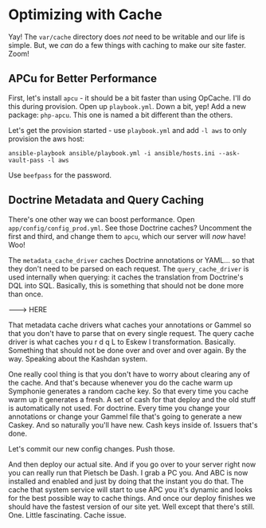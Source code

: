 # Optimizing with Cache

Yay! The `var/cache` directory does *not* need to be writable and our life is simple.
But, we *can* do a few things with caching to make our site faster. Zoom!

## APCu for Better Performance

First, let's install `apcu` - it should be a bit faster than using OpCache. I'll do
this during provision. Open up `playbook.yml`. Down a bit, yep! Add a new package:
`php-apcu`. This one is named a bit different than the others.

Let's get the provision started - use `playbook.yml` and add `-l aws` to only provision
the aws host:

```terminal-silent
ansible-playbook ansible/playbook.yml -i ansible/hosts.ini --ask-vault-pass -l aws
```

Use `beefpass` for the password.

## Doctrine Metadata and Query Caching

There's one other way we can boost performance. Open `app/config/config_prod.yml`.
See those Doctrine caches? Uncomment the first and third, and change them to `apcu`,
which our server will *now* have! Woo!

The `metadata_cache_driver` caches Doctrine annotations or YAML... so that they
don't need to be parsed on each request. The `query_cache_driver` is used internally
when querying: it caches the translation from Doctrine's DQL into SQL. Basically,
this is something that should not be done more than once.


---> HERE

That metadata cache drivers what caches your annotations or Gammel so that you
don't have to parse that on every single request. The query cache driver is
what caches you r d q L to Eskew l transformation. Basically. Something that
should not be done over and over and over again. By the way. Speaking about the
Kashdan system.

One really cool thing is that you don't have to worry about clearing any of the
cache. And that's because whenever you do the cache warm up Symphonie generates
a random cache key. So that every time you cache warm up it generates a fresh.
A set of cash for that deploy and the old stuff is automatically not used. For
doctrine. Every time you change your annotations or change your Gammel file
that's going to generate a new Caskey. And so naturally you'll have new. Cash
keys inside of. Issuers that's done.

Let's commit our new config changes. Push those.

And then deploy our actual site. And if you go over to your server right now
you can really run that Pietsch be Dash. I grab a PC you. And ABC is now
installed and enabled and just by doing that the instant you do that. The cache
that system service will start to use APC you it's dynamic and looks for the
best possible way to cache things. And once our deploy finishes we should have
the fastest version of our site yet. Well except that there's still. One.
Little fascinating. Cache issue.
